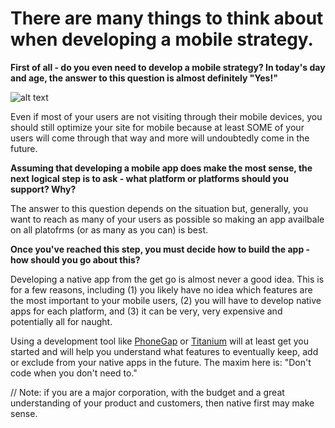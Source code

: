 # There are many things to think about when developing a mobile strategy.

**First of all - do you even need to develop a mobile strategy? In today's day and age, the answer to this question is almost definitely "Yes!"**

![alt text](http://blog.markerly.com/wp-content/uploads/2013/04/memes5_03.png)

Even if most of your users are not visiting through their mobile devices, you should still optimize your site for mobile because at least SOME of your users will come through that way and more will undoubtedly come in the future.

**Assuming that developing a mobile app does make the most sense, the next logical step is to ask - what platform or platforms should you support? Why?**

The answer to this question depends on the situation but, generally, you want to reach as many of your users as possible so making an app availbale on all platofrms (or as many as you can) is best.

**Once you've reached this step, you must decide how to build the app - how should you go about this?**

Developing a native app from the get go is almost never a good idea. This is for a few reasons, including (1) you likely have no idea which features are the most important to your mobile users, (2) you will have to develop native apps for each platform, and (3) it can be very, very expensive and potentially all for naught.

Using a development tool like [PhoneGap](http://www.phonegap.com) or [Titanium](http://www.appcelerator.com/titanium/) will at least get you started and will help you understand what features to eventually keep, add or exclude from your native apps in the future. The maxim here is: "Don't code when you don't need to."

 // Note: if you are a major corporation, with the budget and a great understanding of your product and customers, then native first may make sense.


